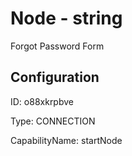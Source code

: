 # Node - string 
Forgot Password Form
## Configuration
ID:  o88xkrpbve

Type: CONNECTION 

CapabilityName: startNode






